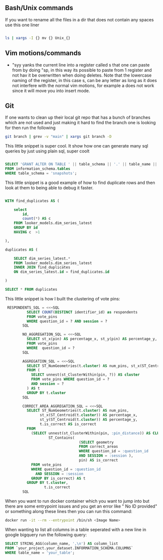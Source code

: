 ## Bash/Unix commands
If you want to rename all the files in a dir that does not contain any spaces
use this one liner

```bash

ls | xargs -I {} mv {} Unix_{}

```

## Vim motions/commands
- "syy yanks the current line into a register called s that one can paste from by doing "sp, in this way its possible to paste from 1 register and not hav it be overwritten when doing deletes. Note that the lowercase naming of the register, in this case s, can be any letter as long as it does not interfere with the normal vim motions, for example a does not work since it will move you into insert mode. 

## Git
If one wants to clean up their local git repo that has a bunch of branches which
are not used and just making it hard to find the branch one is looking for then
run the following

```bash
git branch | grev -v "main" | xargs git branch -D 
```


This little snippet is super cool. It show how one can generate many sql queries
by just using plain sql, super coolt
```sql

SELECT 'GRANT ALTER ON TABLE ' || table_schema || '.' || table_name || ' TO aeadmin;' AS grant_statement
FROM information_schema.tables
WHERE table_schema = 'snapshots';

```

This little snippet is a good example of how to find duplicate rows and then
look at them to being able to debug it faster. 
```sql

WITH find_duplicates AS (

	select
		id, 
		count(*) AS c
	FROM looker_models.dim_series_latest
	GROUP BY id
	HAVING c  >1

),

duplicates AS (

	SELECT dim_series_latest.* 
	FROM looker_models.dim_series_latest
	INNER JOIN find_duplicates
	ON dim_series_latest.id = find_duplicates.id 

)

SELECT * FROM duplicates
```

This little snippet is how I built the clustering of vote pins:


```sql
 RESPONDENTS_SQL = <<~SQL
          SELECT COUNT(DISTINCT identifier_id) as respondents
          FROM vote_pins
          WHERE question_id = ? AND session = ?
        SQL

        NO_AGGREGATION_SQL = <<~SQL
          SELECT st_x(pin) AS percentage_x, st_y(pin) AS percentage_y, session
          FROM vote_pins
          WHERE  question_id = ?
        SQL

        AGGREGATION_SQL = <<~SQL
          SELECT ST_NumGeometries(t.cluster) AS num_pins, st_x(ST_Centroid(t.cluster)) AS percentage_x, st_y(ST_Centroid(t.cluster)) AS percentage_y
          FROM (
            SELECT unnest(st_ClusterWithin(pin, ?)) AS cluster
            FROM vote_pins WHERE question_id = ?
            AND session = ?
          ) AS t
          GROUP BY t.cluster
        SQL

        CORRECT_AREA_AGGREGATION_SQL = <<~SQL
          SELECT ST_NumGeometries(t.cluster) AS num_pins,
                st_x(ST_Centroid(t.cluster)) AS percentage_x,
                st_y(ST_Centroid(t.cluster)) AS percentage_y,
                t.is_correct AS is_correct
          FROM
            (SELECT unnest(st_ClusterWithin(pin, :pin_distance)) AS CLUSTER,
                    ST_Contains(
                                  (SELECT geometry
                                  FROM correct_areas
                                  WHERE question_id = :question_id
                                  AND SESSION = :session ),
                                  pin) AS is_correct
            FROM vote_pins
            WHERE question_id = :question_id
              AND SESSION = :session
            GROUP BY is_correct) AS t
          GROUP BY t.cluster,
                  t.is_correct
        SQL
```

When you want to run docker container which you want to jump into but there are
some entrypoint issues and you get an error like " No ID provided" or something
along these lines then you can run this command:

```bash
docker run -it --rm --entrypoint /bin/sh <Image Name>
```
When wanting to list all columns in a table seperated with a new line in google
bigquery run the following query:

```sql
SELECT STRING_AGG(column_name, ',\n') AS column_list
FROM `your_project.your_dataset.INFORMATION_SCHEMA.COLUMNS`
WHERE table_name = 'your_table';
```


